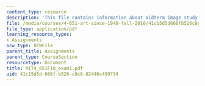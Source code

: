 ```yaml
---
content_type: resource
description: 'This file contains information about midterm image study sheet. '
file: /media/courses/4-651-art-since-1940-fall-2010/41c15d5d666fb526c8c882446c499734_MIT4_651F10_exam1.pdf
file_type: application/pdf
learning_resource_types:
- Assignments
ocw_type: OCWFile
parent_title: Assignments
parent_type: CourseSection
resourcetype: Document
title: MIT4_651F10_exam1.pdf
uid: 41c15d5d-666f-b526-c8c8-82446c499734
---
```

